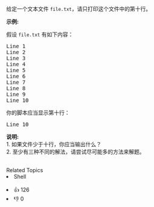 <p>给定一个文本文件&nbsp;<code>file.txt</code>，请只打印这个文件中的第十行。</p>

<p><strong>示例:</strong></p>

<p>假设&nbsp;<code>file.txt</code> 有如下内容：</p>

<pre>Line 1
Line 2
Line 3
Line 4
Line 5
Line 6
Line 7
Line 8
Line 9
Line 10
</pre>

<p>你的脚本应当显示第十行：</p>

<pre>Line 10
</pre>

<p><strong>说明:</strong><br> 1. 如果文件少于十行，你应当输出什么？<br> 2. 至少有三种不同的解法，请尝试尽可能多的方法来解题。</br></br></p>

<div><div>Related Topics</div><div><li>Shell</li></div></div><br><div><li>👍 126</li><li>👎 0</li></div>